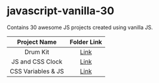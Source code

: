 # javascript-vanilla-30
Contains 30 awesome JS projects created using vanilla JS.

| Project Name      | Folder Link |
|    :---:          |     :---:   |
| Drum Kit          | [Link](https://github.com/bhavyakaria/javascript-vanilla-30/tree/main/01-javascript-drum-kit) |
| JS and CSS Clock  | [Link](https://github.com/bhavyakaria/javascript-vanilla-30/tree/main/02-js-and-css-clock)    |
| CSS Variables & JS  | [Link]()    |

